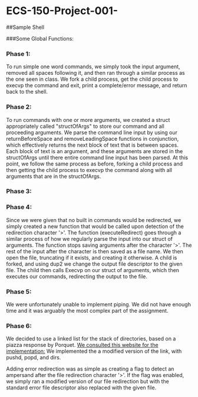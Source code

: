 # ECS-150-Project-001-
##Sample Shell

###Some Global Functions:

### Phase 1:
To run simple one word commands, we simply took the input argument, removed all
spaces following it, and then ran through a similar process as the one seen in
class. We fork a child process, get the child process to execvp the command and
exit, print a complete/error message, and return back to the shell.
### Phase 2:
To run commands with one or more arguments, we created a struct appropriately
called "structOfArgs" to store our command and all proceeding arguments. We
parse the command line input by using our returnBeforeSpace and
removeLeadingSpace functions in conjunction, which effectively returns the next
block of text that is between spaces. Each block of text is an argument, and
these arguments are stored in the structOfArgs until there entire command line
input has been parsed. At this point, we follow the same process as before,
forking a child process and then getting the child process to execvp the command
along with all arguments that are in the structOfArgs.
### Phase 3:
### Phase 4:
Since we were given that no built in commands would be redirected, we simply
created a new function that would be called upon detection of the redirection
character '>'. The function (executeRedirect) goes through a similar process
of how we regularly parse the input into our struct of arguments. The function
stops saving arguments after the character '>'. The rest of the input after the
character is then saved as a file name. We then open the file, truncating if it
exists, and creating it otherwise. A child is forked, and using dup2 we change
the output file descriptor to the given file. The child then calls Execvp on
our struct of arguments, which then executes our commands, redirecting the
output to the file.
### Phase 5:
We were unfortunately unable to implement piping. We did not have enough time
and it was arguably the most complex part of the assignment.
### Phase 6:
We decided to use a linked list for the stack of directories, based on a piazza
response by Porquet.
[We consulted this website for the implementation:](https://www.geeksforgeeks.org/stack-data-structure-introduction-program)
We implemented the a modified version of the link, with pushd, popd, and dirs.

Adding error redirection was as simple as creating a flag to detect an ampersand
after the file redirection character '>'. If the flag was enabled, we simply
ran a modified version of our file redirection but with the standard error
file descriptor also replaced with the given file.

